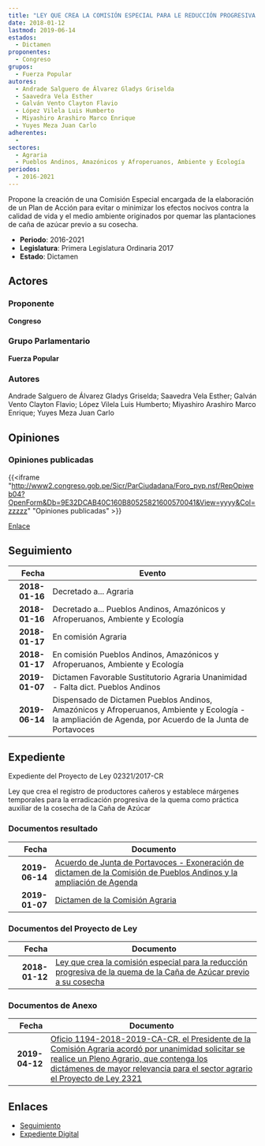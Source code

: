 ```yaml
---
title: "LEY QUE CREA LA COMISIÓN ESPECIAL PARA LE REDUCCIÓN PROGRESIVA DE LA QUEMA DE LA CAÑA DE AZÚCAR PREVIO A SU COSECHA"
date: 2018-01-12
lastmod: 2019-06-14
estados: 
  - Dictamen
proponentes: 
  - Congreso
grupos: 
  - Fuerza Popular
autores: 
  - Andrade Salguero de Álvarez Gladys Griselda
  - Saavedra Vela Esther
  - Galván Vento Clayton Flavio
  - López Vilela Luis Humberto
  - Miyashiro Arashiro Marco Enrique
  - Yuyes Meza Juan Carlo
adherentes: 
  - 
sectores: 
  - Agraria
  - Pueblos Andinos, Amazónicos y Afroperuanos, Ambiente y Ecología
periodos: 
  - 2016-2021
---
```


Propone la creación de una Comisión Especial encargada de la elaboración de un Plan de Acción para evitar o minimizar los efectos nocivos contra la calidad de vida y el medio ambiente originados por quemar las plantaciones de caña de azúcar previo a su cosecha.

- **Periodo**: 2016-2021
- **Legislatura**: Primera Legislatura Ordinaria 2017
- **Estado**: Dictamen

## Actores

### Proponente

**Congreso**

### Grupo Parlamentario

**Fuerza Popular**

### Autores

Andrade Salguero de Álvarez Gladys Griselda; Saavedra Vela Esther; Galván Vento Clayton Flavio; López Vilela Luis Humberto; Miyashiro Arashiro Marco Enrique; Yuyes Meza Juan Carlo


## Opiniones

### Opiniones publicadas

{{<iframe "http://www2.congreso.gob.pe/Sicr/ParCiudadana/Foro_pvp.nsf/RepOpiweb04?OpenForm&Db=9E32DCAB40C160B80525821600570041&View=yyyy&Col=zzzzz" "Opiniones publicadas" >}}

[Enlace](http://www2.congreso.gob.pe/Sicr/ParCiudadana/Foro_pvp.nsf/RepOpiweb04?OpenForm&Db=9E32DCAB40C160B80525821600570041&View=yyyy&Col=zzzzz)

## Seguimiento

| Fecha | Evento |
|------:|--------|
| **2018-01-16** | Decretado a... Agraria|
| **2018-01-16** | Decretado a... Pueblos Andinos, Amazónicos y Afroperuanos, Ambiente y Ecología|
| **2018-01-17** | En comisión Agraria|
| **2018-01-17** | En comisión Pueblos Andinos, Amazónicos y Afroperuanos, Ambiente y Ecología|
| **2019-01-07** | Dictamen Favorable Sustitutorio Agraria Unanimidad - Falta dict. Pueblos Andinos|
| **2019-06-14** | Dispensado de Dictamen Pueblos Andinos, Amazónicos y Afroperuanos, Ambiente y Ecología - la ampliación de Agenda, por Acuerdo de la Junta de Portavoces|


## Expediente

Expediente del Proyecto de Ley 02321/2017-CR

Ley que crea el registro de productores cañeros y establece márgenes temporales para la erradicación progresiva de la quema como práctica auxiliar de la cosecha de la Caña de Azúcar


### Documentos resultado

| Fecha | Documento |
|------:|--------|
| **2019-06-14** | [Acuerdo de Junta de Portavoces - Exoneración de dictamen de la Comisión de Pueblos Andinos y la ampliación de Agenda](http://www.leyes.congreso.gob.pe/Documentos/2016_2021/Acuerdos/Junta_Portavoces/AJP0232120190614.pdf) |
| **2019-01-07** | [Dictamen de la Comisión Agraria](http://www.leyes.congreso.gob.pe/Documentos/2016_2021/Dictamenes/Proyectos_de_Ley/02321DC01MAY20190107.pdf) |

### Documentos del Proyecto de Ley

| Fecha | Documento |
|------:|--------|
| **2018-01-12** | [Ley que crea la comisión especial para la reducción progresiva de la quema de la Caña de Azúcar previo a su cosecha](http://www.leyes.congreso.gob.pe/Documentos/2016_2021/Proyectos_de_Ley_y_de_Resoluciones_Legislativas/PL0232120180112.pdf) |

### Documentos de Anexo

| Fecha | Documento |
|------:|--------|
| **2019-04-12** | [Oficio 1194-2018-2019-CA-CR, el Presidente de la Comisión Agraria acordó por unanimidad solicitar se realice un Pleno Agrario, que contenga los dictámenes de mayor relevancia para el sector agrario el Proyecto de Ley 2321](http://www.leyes.congreso.gob.pe/Documentos/2016_2021/Oficios/Comisiones_Ordinarias/OFICIO-1194-2018-2019-CA-CR.pdf) |

## Enlaces 

- [Seguimiento](http://www2.congreso.gob.pehttp://www2.congreso.gob.pe/Sicr/TraDocEstProc/CLProLey2016.nsf/f7fff46988ca05b1052578e100829cc7/b41d5f1102c0538a05258216006fc871?OpenDocument)
- [Expediente Digital](http://www2.congreso.gob.pehttp://www2.congreso.gob.pe/Sicr/TraDocEstProc/CLProLey2016.nsf/f7fff46988ca05b1052578e100829cc7/b41d5f1102c0538a05258216006fc871?OpenDocument&Click=05257FB7005EB655.eb71d0cf91d8294e05256cdf006b5706/$Body/0.1C6C)
